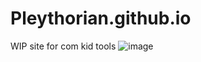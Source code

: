 # Pleythorian.github.io
WIP site for com kid tools
![image](https://github.com/Cadecz/Pleythorian.github.io/assets/132413709/981f28a2-c084-4f8b-8c9e-928aa99595e0)
